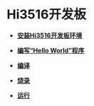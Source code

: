 # Hi3516开发板



- **[安装Hi3516开发板环境](quickstart-lite-steps-hi3516-setting.md)**

- **[编写“Hello World”程序](quickstart-lite-steps-hi3516-application-framework.md)**

- **[编译](quickstart-lite-steps-hi3516-building.md)**

- **[烧录](quickstart-lite-steps-hi3516-burn.md)**

- **[运行](quickstart-lite-steps-hi3516-running.md)**